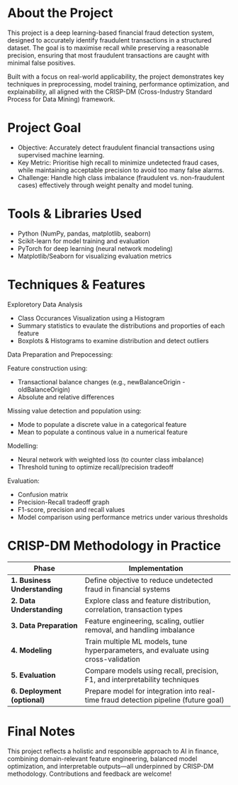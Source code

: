 # About the Project

This project is a deep learning-based financial fraud detection system, designed to accurately identify fraudulent transactions in a structured dataset. The goal is to maximise recall while preserving a reasonable precision, ensuring that most fraudulent transactions are caught with minimal false positives.

Built with a focus on real-world applicability, the project demonstrates key techniques in preprocessing, model training, performance optimization, and explainability, all aligned with the CRISP-DM (Cross-Industry Standard Process for Data Mining) framework.

# Project Goal

- Objective: Accurately detect fraudulent financial transactions using supervised machine learning.
- Key Metric: Prioritise high recall to minimize undetected fraud cases, while maintaining acceptable precision to avoid too many false alarms.
- Challenge: Handle high class imbalance (fraudulent vs. non-fraudulent cases) effectively through weight penalty and model tuning.

# Tools & Libraries Used

- Python (NumPy, pandas, matplotlib, seaborn)
- Scikit-learn for model training and evaluation
- PyTorch for deep learning (neural network modeling)
- Matplotlib/Seaborn for visualizing evaluation metrics

# Techniques & Features

Exploretory Data Analysis

- Class Occurances Visualization using a Histogram 
- Summary statistics to evaulate the distributions and proporties of each feature
- Boxplots & Histograms to examine distribution and detect outliers

Data Preparation and Prepocessing:

Feature construction using:
- Transactional balance changes (e.g., newBalanceOrigin - oldBalanceOrigin)
- Absolute and relative differences

Missing value detection and population using:
- Mode to populate a discrete value in a categorical feature
- Mean to populate a continous value in a numerical feature

Modelling:

- Neural network with weighted loss (to counter class imbalance)
- Threshold tuning to optimize recall/precision tradeoff

Evaluation: 

- Confusion matrix
- Precision-Recall tradeoff graph
- F1-score, precision and recall values
- Model comparison using performance metrics under various thresholds

# CRISP-DM Methodology in Practice

| Phase                         | Implementation                                                                      |
| ----------------------------- | ----------------------------------------------------------------------------------- |
| **1. Business Understanding** | Define objective to reduce undetected fraud in financial systems                    |
| **2. Data Understanding**     | Explore class and feature distribution, correlation, transaction types              |
| **3. Data Preparation**       | Feature engineering, scaling, outlier removal, and handling imbalance               |
| **4. Modeling**               | Train multiple ML models, tune hyperparameters, and evaluate using cross-validation |
| **5. Evaluation**             | Compare models using recall, precision, F1, and interpretability techniques         |
| **6. Deployment (optional)**  | Prepare model for integration into real-time fraud detection pipeline (future goal) |

# Final Notes

This project reflects a holistic and responsible approach to AI in finance, combining domain-relevant feature engineering, balanced model optimization, and interpretable outputs—all underpinned by CRISP-DM methodology. Contributions and feedback are welcome!

